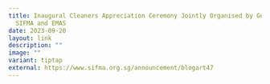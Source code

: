 ```yaml
---
title: Inaugural Cleaners Appreciation Ceremony Jointly Organised by GovTech,
  SIFMA and EMAS
date: 2023-09-20
layout: link
description: ""
image: ""
variant: tiptap
external: https://www.sifma.org.sg/announcement/blogart47
---
```

